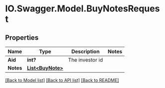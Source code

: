# IO.Swagger.Model.BuyNotesRequest
## Properties

Name | Type | Description | Notes
------------ | ------------- | ------------- | -------------
**Aid** | **int?** | The investor id | 
**Notes** | [**List&lt;BuyNote&gt;**](BuyNote.md) |  | 

[[Back to Model list]](../README.md#documentation-for-models) [[Back to API list]](../README.md#documentation-for-api-endpoints) [[Back to README]](../README.md)

